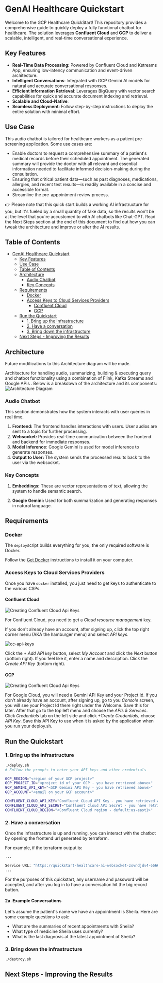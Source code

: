 # GenAI Healthcare Quickstart
Welcome to the GCP Healthcare QuickStart! This repository provides a comprehensive guide to quickly
deploy a fully functional chatbot for healthcare. The solution leverages **Confluent
Cloud** and **GCP** to deliver a scalable, intelligent, and real-time conversational
experience.



## Key Features
[//]: <> (change the key concepts accordingly)
* **Real-Time Data Processing**: Powered by Confluent Cloud and Kstreams App, ensuring low-latency communication and
  event-driven architecture.
* **Intelligent Conversations**: Integrated with GCP Gemini AI models for natural and accurate conversational
  responses.
* **Efficient Information Retrieval**: Leverages BigQuery with vector search capabilities for quick and accurate document indexing and retrieval.
* **Scalable and Cloud-Native**:
* **Seamless Deployment**: Follow step-by-step instructions to deploy the entire solution with minimal effort.

## Use Case

This audio chatbot is tailored for healthcare workers as a patient pre-screening application.
Some use cases are:

* Enable doctors to request a comprehensive summary of a patient's medical records before their scheduled appointment. The generated summary will provide the doctor with all relevant and essential information needed to facilitate informed decision-making during the consultation.
* Ensuring that critical patient data—such as past diagnoses, medications, allergies, and recent test results—is readily available in a concise and accessible format.
* Streamline the pre-appointment review process.



👉 Please note that this quick start builds a working AI infrastructure for you, but it's fueled by a small quantity of
fake data, so the results won't be at the level that you're accustomed to with AI chatbots like Chat-GPT. Read the Next
Steps section at the end of this document to find out how you can tweak the architecture and improve or alter the AI
results.


## Table of Contents

- [GenAI Healthcare Quickstart](#genai-healthcare-quickstart)
    - [Key Features](#key-features)
    - [Use Case](#use-case)
    - [Table of Contents](#table-of-contents)
    - [Architecture](#architecture)
        - [Audio Chatbot](#audio-chatbot)
        - [Key Concepts](#key-concepts)
    - [Requirements](#requirements)
        - [Docker](#docker)
        - [Access Keys to Cloud Services Providers](#access-keys-to-cloud-services-providers)
            - [Confluent Cloud](#confluent-cloud)
            - [GCP](#gcp)
    - [Run the Quickstart](#run-the-quickstart)
        - [1. Bring up the infrastructure](#1-bring-up-the-infrastructure)
        - [2. Have a conversation](#2-have-a-conversation)
        - [3. Bring down the infrastructure](#3-bring-down-the-infrastructure)
    - [Next Steps - Improving the Results](#next-steps---improving-the-results)

## Architecture

Future modifications to this Architecture diagram will be made.

Architecture for handling audio, summarizing, building & executing query and chatbot functionality using a combination of Flink, Kafka Streams and Google APIs . Below is a breakdown of the architecture and its components:
![Architecture Diagram](./assets/arch.png)

### Audio Chatbot
This section demonstrates how the system interacts with user queries in real time.
1. **Frontend:** The frontend handles interactions with users. User audios are sent to a topic for further processing.
2. **Websocket:** Provides real-time communication between the frontend and backend for immediate responses.
3. **Model Inference:** Google Gemini is used for model inference to generate responses.
4. **Output to User:** The system sends the processed results back to the user via the websocket.

[//]: <> (change the key concepts accordingly - kept the embeddings since we will be using them)

### Key Concepts

1. **Embeddings:** These are vector representations of text, allowing the system to handle semantic search.

2. **Google Gemini:** Used for both summarization and generating responses in natural language.

## Requirements

### Docker

The `deploy`script builds everything for you, the only required software is Docker.

Follow the [Get Docker](https://docs.docker.com/get-docker/) instructions to install it on your computer.

### Access Keys to Cloud Services Providers

Once you have `docker` installed, you just need to get keys to authenticate to the various CSPs.

#### Confluent Cloud

![Creating Confluent Cloud Api Keys](./assets/cc-api-keys.gif)

For Confluent Cloud, you need to get a *Cloud resource management* key.

If you don't already have an account, after signing up, click the top right corner menu (AKA the hamburger menu) and
select *API keys*.

![cc-api-keys](./assets/cc-api-keys.png)

Click the *+ Add API key* button, select *My Account* and click the *Next* button (bottom right).
If you feel like it, enter a name and description. Click the *Create API Key* (bottom right).


#### GCP
![Creating Confluent Cloud Api Keys](./assets/gcp-gemini-key.gif)

For Google Cloud, you will need a Gemini API Key and your Project Id.
If you don't already have an account, after signing up, go to you *Console* screen, you will see your Project Id there right under the Welcome. Save this for later.
After that go to the top left menu and choose the *APIs & Services*.
Click *Credentials* tab on the left side and click *+Create Credentials*, choose *API Key*.
Save this API Key to use when it is asked by the application when you run your deploy.sh.


## Run the Quickstart

### 1. Bring up the infrastructure

```sh
./deploy.sh
# Follow the prompts to enter your API keys and other credentials
```
```sh
GCP_REGION="<region of your GCP project>"
GCP_PROJECT_ID="<project id of your GCP - you have retrieved above>"
GCP_GEMINI_API_KEY="<GCP Gemini API Key - you have retrieved above>"
GCP_ACCOUNT="<email on your GCP account>"

CONFLUENT_CLOUD_API_KEY="Confluent CLoud API Key - you have retrieved above"
CONFLUENT_CLOUD_API_SECRET="Confluent Cloud API Secret - you have retrieved above"
CONFLUENT_CLOUD_REGION="<Confluent Cloud region - default:us-east1>"
```

### 2. Have a conversation

Once the infrastructure is up and running, you can interact with the chatbot by opening the frontend url generated by
terraform.

For example, if the terraform output is:

```sh
...

Service URL: "https://quickstart-healthcare-ai-websocket-zsvndjdv4-666664333300.us-east1.run.app"
...
```

For the purposes of this quickstart, any username and password will be accepted, and after you log in to have a conversation hit the big record button.
#### 2a. Example Conversations
Let's assume the patient's name we have an appointment is Sheila. Here are some example questions to ask:
- What are the summaries of recent appointments with Sheila?
- What type of medicine Sheila uses currently?
- What is the last diagnosis at the latest appointment of Sheila?


### 3. Bring down the infrastructure

```sh
./destroy.sh
```

## Next Steps - Improving the Results
